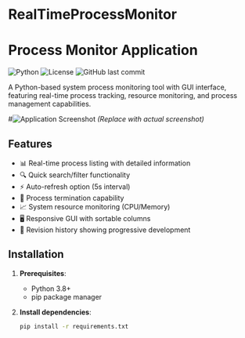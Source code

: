 # RealTimeProcessMonitor
# Process Monitor Application

![Python](https://img.shields.io/badge/python-3.8+-blue.svg)
![License](https://img.shields.io/badge/license-MIT-green.svg)
![GitHub last commit](https://img.shields.io/github/last-commit/yourusername/process-monitor)

A Python-based system process monitoring tool with GUI interface, featuring real-time process tracking, resource monitoring, and process management capabilities.

#![Application Screenshot](screenshot.png) *(Replace with actual screenshot)*

## Features

- 📊 Real-time process listing with detailed information
- 🔍 Quick search/filter functionality
- ⚡ Auto-refresh option (5s interval)
- 🛑 Process termination capability
- 📈 System resource monitoring (CPU/Memory)
- 🖥️ Responsive GUI with sortable columns
- 🔄 Revision history showing progressive development

## Installation

1. **Prerequisites**:
   - Python 3.8+
   - pip package manager

2. **Install dependencies**:
   ```bash
   pip install -r requirements.txt
